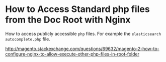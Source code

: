 # How to Access Standard php files from the Doc Root with Nginx

How to access publicly accessible `php` files. For example the `elasticsearch` `autocomplete.php` file. 

http://magento.stackexchange.com/questions/69632/magento-2-how-to-configure-nginx-to-allow-execute-other-php-files-in-root-folder
